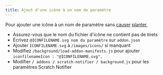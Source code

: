 ```yaml
---
title: Ajout d'une icône à un nom de paramètre
---
```

Pour ajouter une icône à un nom de paramètre sans [causer](https://github.com/ScratchAddons/ScratchAddons/pull/1529) [planter](https://github.com/ScratchAddons/ScratchAddons/commit/ead64b9da1434e7ed593c141cba7b02addd70a54),

- Assurez-vous que le nom du fichier d'icône ne contient pas de tirets
- Écrivez `@ICONFILENAME.svg nom du paramètre` sur `addon.json`
- Ajouter `ICONFILENAME.svg` à `/images/icons/` si manquant
- Modifiez `/background/load-addon-manifests.js` pour ajouter `iconfilenameIcon : "@ICONFILENAME.svg",`
- Modifier `/ addons / scratch-notifier / background.js` pour les paramètres Scratch Notifier